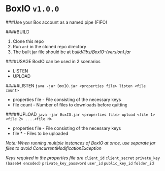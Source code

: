 # BoxIO `v1.0.0`

###Use your Box account as a named pipe (FIFO)

####BUILD
1. Clone this repo
2. Run `ant` in the cloned repo directory
3. The built jar file should be at *build/libs/BoxIO-(version).jar*

####USAGE
BoxIO can be used in 2 scenarios
 * LISTEN
 * UPLOAD

#####LISTEN
`java -jar BoxIO.jar <properties file> listen <file count>`
* properties file - File consisting of the necessary keys
* file count - Number of files to downloads  before quitting

#####UPLOAD
`java -jar BoxIO.jar <properties file> upload <file 1> <file 2> ....<file N>`
* properties file - File consisting of the necessary keys
* file * - Files to be uploaded

_Note: When running multiple instances of BoxIO at once, use separate jar files to avoid ConcurrentModificationException_

*Keys required in the properties file are*
`client_id`
`client_secret`
`private_key (base64 encoded)`
`private_key_password`
`user_id`
`public_key_id`
`folder_id`
